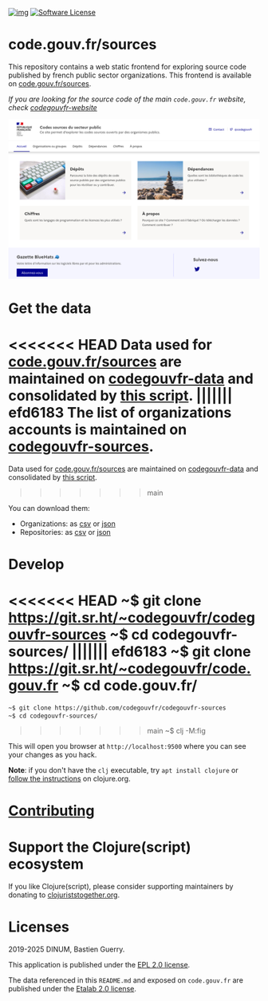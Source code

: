 [![img](https://img.shields.io/badge/code.gouv.fr-contributif-blue.svg)](https://code.gouv.fr/documentation/#/publier)
[![Software License](https://img.shields.io/badge/Licence-EPL%2C%20Licence%20Ouverte-orange.svg)](https://github.com/codegouvfr/codegouvfr-sources/tree/main/LICENSES)

# code.gouv.fr/sources

This repository contains a web static frontend for exploring source
code published by french public sector organizations. This frontend is
available on [code.gouv.fr/sources](https://code.gouv.fr/sources/).

*If you are looking for the source code of the main `code.gouv.fr`
website, check
[codegouvfr-website](https://github.com/codegouvfr/codegouvfr-website.)*

![img](codegouvfr.png)

# Get the data

<<<<<<< HEAD
Data used for [code.gouv.fr/sources](https://code.gouv.fr/sources) are maintained on [codegouvfr-data](https://git.sr.ht/~codegouvfr/codegouvfr-data) and consolidated by [this script](https://git.sr.ht/~codegouvfr/codegouvfr-cli/tree/main/item/src/codegouvfr-output-data.clj).
||||||| efd6183
The list of organizations accounts is maintained on [codegouvfr-sources](https://git.sr.ht/~codegouvfr/codegouvfr-sources).
=======
Data used for [code.gouv.fr/sources](https://code.gouv.fr/sources) are maintained on [codegouvfr-data](https://github.com/codegouvfr/codegouvfr-data) and consolidated by [this script](https://github.com/codegouvfr/codegouvfr-cli/tree/main/item/src/codegouvfr-output-data.clj).
>>>>>>> main

You can download them:

- Organizations: as [csv](https://code.gouv.fr/data/codegouvfr-organizations.csv) or [json](https://code.gouv.fr/data/codegouvfr-organizations.json)
- Repositories: as [csv](https://code.gouv.fr/data/codegouvfr-repositories.csv) or [json](https://code.gouv.fr/data/codegouvfr-repositories.json)

# Develop

<<<<<<< HEAD
    ~$ git clone https://git.sr.ht/~codegouvfr/codegouvfr-sources
    ~$ cd codegouvfr-sources/
||||||| efd6183
    ~$ git clone https://git.sr.ht/~codegouvfr/code.gouv.fr
    ~$ cd code.gouv.fr/
=======
    ~$ git clone https://github.com/codegouvfr/codegouvfr-sources
    ~$ cd codegouvfr-sources/
>>>>>>> main
    ~$ clj -M:fig

This will open you browser at `http://localhost:9500` where you can see your changes as you hack.

**Note**: if you don't have the `clj` executable, try `apt install clojure` or [follow the instructions](https://clojure.org/guides/getting_started) on clojure.org.

# [Contributing](CONTRIBUTING.md)

# Support the Clojure(script) ecosystem

If you like Clojure(script), please consider supporting maintainers by donating to [clojuriststogether.org](https://www.clojuriststogether.org).

# Licenses

2019-2025 DINUM, Bastien Guerry.

This application is published under the [EPL 2.0 license](LICENSES/LICENSE.EPL-2.0.txt).

The data referenced in this `README.md` and exposed on `code.gouv.fr` are published under the [Etalab 2.0 license](LICENSES/LICENSE.Etalab-2.0.md).
